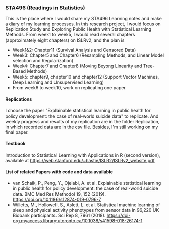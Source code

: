 ### STA496 (Readings in Statistics)

This is the place where I would share my STA496 Learning notes and make a diary of my learning processes. In this research project, I would focus on Replication Study and Exploring Public Health with Statistical Learning Methods. From week1 to week5, I would read several chapters (approximately eight chapters) on ISLRv2, and the plan is 
+ Week1&2: Chapter11 (Survival Analysis and Censored Data)
+ Week3: Chapter5 and Chapter6 (Resampling Methods, and Linear Model selection and Regularization)
+ Week4: Chapter7 and Chapter8 (Moving Beyong Linearity and Tree-Based Methods)  
+ Week5: chapter9, chapter10 and chapter12 (Support Vector Machines, Deep Learning and Unsupervised Learning)
+ From week6 to week10, work on replicating one paper. 

#### Replications
I choose the paper "Explainable statistical learning in public health for policy development: the case of real-world suicide data" to replicate. And weekly progress and results of my replication are in the folder Replication, in which recorded data are in the csv file. Besides, I'm still working on my final paper.

#### Textbook 
Introduction to Statistical Learning with Applications in R (second version), available at https://web.stanford.edu/~hastie/ISLR2/ISLRv2_website.pdf

#### List of related Papers with code and data available
+ van Schaik, P., Peng, Y., Ojelabi, A. et al. Explainable statistical learning in public health for policy development: the case of real-world suicide data. BMC Med Res Methodol 19, 152 (2019). https://doi.org/10.1186/s12874-019-0796-7
+ Willetts, M., Hollowell, S., Aslett, L. et al. Statistical machine learning of sleep and physical activity phenotypes from sensor data in 96,220 UK Biobank participants. Sci Rep 8, 7961 (2018). https://doi-org.myaccess.library.utoronto.ca/10.1038/s41598-018-26174-1

